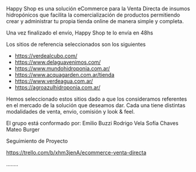 Happy Shop es una solución eCommerce para la Venta Directa de insumos hidropónicos que facilita la comercialización de productos permitiendo crear y administrar tu propia tienda online de manera simple y completa.

Una vez finalizado el envío, Happy Shop te lo envía en 48hs

Los sitios de referencia seleccionados son los siguientes

- <https://verdealcubo.com/>
- <https://www.delaguavenimos.com/>
- <https://www.mundohidroponia.com.ar/>
- <https://www.acquagarden.com.ar/tienda>
- <https://www.verdeagua.com.ar/>
- <https://agroazulhidroponia.com.ar/>

Hemos seleccionado estos sitios dado a que los consideramos referentes en el mercado de la solución que deseamos dar. Cada una tiene distintas modalidades de venta, envio, comisión y look & feel.

El grupo está conformado por:
Emilio Buzzi
Rodrigo Vela
Sofía Chaves
Mateo Burger

Seguimiento de Proyecto

https://trello.com/b/xhm3jenA/ecommerce-venta-directa

........
